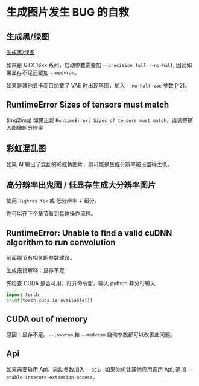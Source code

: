# 生成图片发生 BUG 的自救

## 生成黑/绿图

[生成黑/绿图](https://github.com/AUTOMATIC1111/stable-diffusion-webui/wiki/Install-and-Run-on-NVidia-GPUs)

如果是 GTX 16xx 系列，启动参数需要加 `--precision full --no-half`, 因此如果显存不足还要加 `--medvram`。

如果是其他显卡而且加载了 VAE 时出现黑图，加入 `--no-half-vae` 参数 [^2]。

## RuntimeError Sizes of tensors must match

(img2img) 如果出现 `RuntimeError: Sizes of tensors must match`，请调整输入图像的分辨率

## 彩虹混乱图

如果 AI 输出了混乱的彩虹色图片，则可能是生成分辨率被设置得太低。

## 高分辨率出鬼图 / 低显存生成大分辨率图片

使用 `Highres fix` 或 低分辨率 + 超分。

你可以在下个章节看到具体操作流程。

## RuntimeError: Unable to find a valid cuDNN algorithm to run convolution

前面那节有相关的参数建议。

生成报错解释：显存不足

先检查 CUDA 是否可用，打开命令窗，输入 python 并分行输入

```python
import torch
print(torch.cuda.is_available())
```

## CUDA out of memory

原因：显存不足。`--lowvram` 和 `--medvram` 启动参数都可以改善此问题。

## Api

如果需要启用 Api，启动参数加入 `--api`。如果你想让其他应用调用 Api, 追加 `--enable-insecure-extension-access`。
